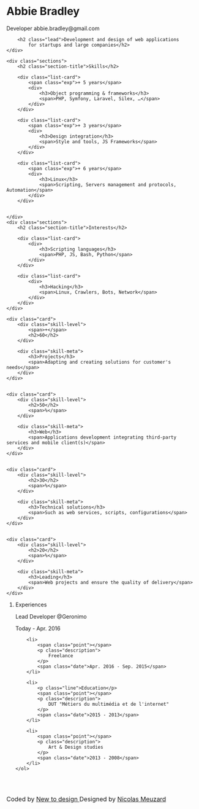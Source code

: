 <!DOCTYPE html>
<html>
<head>
    <title>Minimal Resume Template</title>
    <link rel="stylesheet" type="text/css" href="profilestyle.css">
    <meta name="viewport" content="width=device-width, initial-scale=1.0">
</head>
<body>

<div class="container">
    <div class="hero">
        <h1 class="name"><strong>Abbie</strong> Bradley</h1>
        <span class="job-title">Developer</span>
        <span class="email">abbie.bradley@gmail.com</span>

        <h2 class="lead">Development and design of web applications
            for startups and large companies</h2>
    </div>
</div>

<!-- Skills and intrest section -->
<div class="container">

    <div class="sections">
        <h2 class="section-title">Skills</h2>

        <div class="list-card">
            <span class="exp">+ 5 years</span>
            <div>
                <h3>Object programming & frameworks</h3>
                <span>PHP, Symfony, Laravel, Silex, …</span>
            </div>
        </div>

        <div class="list-card">
            <span class="exp">+ 3 years</span>
            <div>
                <h3>Design integration</h3>
                <span>Style and tools, JS Frameworks</span>
            </div>
        </div>

        <div class="list-card">
            <span class="exp">+ 6 years</span>
            <div>
                <h3>Linux</h3>
                <span>Scripting, Servers management and protocols, Automation</span>
            </div>
        </div>


    </div>
    <div class="sections">
        <h2 class="section-title">Interests</h2>

        <div class="list-card">
            <div>
                <h3>Scripting languages</h3>
                <span>PHP, JS, Bash, Python</span>
            </div>
        </div>

        <div class="list-card">
            <div>
                <h3>Hacking</h3>
                <span>Linux, Crawlers, Bots, Network</span>
            </div>
        </div>
    </div>
</div>

<!-- Achievements -->

<div class="container cards">

    <div class="card">
        <div class="skill-level">
            <span>+</span>
            <h2>60</h2>
        </div>

        <div class="skill-meta">
            <h3>Projects</h3>
            <span>Adapting and creating solutions for customer's needs</span>
        </div>
    </div>


    <div class="card">
        <div class="skill-level">
            <h2>50</h2>
            <span>%</span>
        </div>

        <div class="skill-meta">
            <h3>Web</h3>
            <span>Applications development integrating third-party services and mobile client(s)</span>
        </div>
    </div>


    <div class="card">
        <div class="skill-level">
            <h2>30</h2>
            <span>%</span>
        </div>

        <div class="skill-meta">
            <h3>Technical solutions</h3>
            <span>Such as web services, scripts, configurations</span>
        </div>
    </div>


    <div class="card">
        <div class="skill-level">
            <h2>20</h2>
            <span>%</span>
        </div>

        <div class="skill-meta">
            <h3>Leading</h3>
            <span>Web projects and ensure the quality of delivery</span>
        </div>
    </div>

</div>

<!-- Timeeline -->

<div class="container">
    <ol class="timeline">
        <li>
            <p class="line">Experiences</p>
            <span class="point"></span>
            <p class="description">
                Lead Developer @Geronimo
            </p>
            <span class="date">Today - Apr. 2016</span>
        </li>

        <li>
            <span class="point"></span>
            <p class="description">
                Freelance
            </p>
            <span class="date">Apr. 2016 - Sep. 2015</span>
        </li>

        <li>
            <p class="line">Education</p>
            <span class="point"></span>
            <p class="description">
                DUT "Métiers du multimédia et de l'internet"
            </p>
            <span class="date">2015 - 2013</span>
        </li>

        <li>
            <span class="point"></span>
            <p class="description">
                Art & Design studies
            </p>
            <span class="date">2013 - 2008</span>
        </li>
    </ol>

</div>


<br><br>


<footer class="container">
    <span style="font-size: 16px; margin-top: ">Coded by <a href="https://newtodesign.com/">New to design </a> Designed by <a href="https://dribbble.com/shots/4342703-Minimal-resume-freebie-for-junior-self-taught-people">Nicolas Meuzard</a></span>
</footer>


</body>
</html>